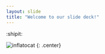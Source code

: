 ```yaml
---
layout: slide
title: "Welcome to our slide deck!"
---
```


:shipit:

![inflatocat](https://octodex.github.com/images/inflatocat.png)
{: .center}
